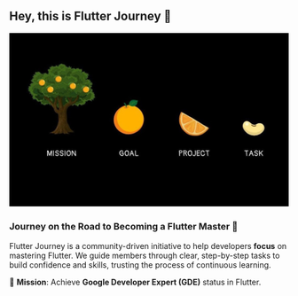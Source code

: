 ## Hey, this is **Flutter Journey** 👋

![Focus on Flutter](/media/focus_flutter.jpg)

### **Journey on the Road to Becoming a Flutter Master** 🚀

Flutter Journey is a community-driven initiative to help developers **focus** on mastering Flutter. We guide members through clear, step-by-step tasks to build confidence and skills, trusting the process of continuous learning.

🎯 **Mission**: Achieve **Google Developer Expert (GDE)** status in Flutter.
